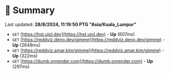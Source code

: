# 📖 Summary
Last updated: **28/8/2024, 11:19:50 PTG "Asia/Kuala_Lumpur"**

- `GET` [https://hst.ujol.dev](https://hst.ujol.dev) - **Up** (607ms)
- `GET` [https://reddviz.deno.dev/gimme](https://reddviz.deno.dev/gimme) - **Up** (2648ms)
- `GET` [https://reddviz.amar.kim/gimme](https://reddviz.amar.kim/gimme) - **Up** (322ms)
- `GET` [https://dumb.onrender.com](https://dumb.onrender.com) - **Up** (297ms)
